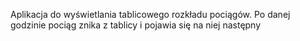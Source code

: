 Aplikacja do wyświetlania tablicowego rozkładu pociągów. Po danej godzinie pociąg znika z tablicy i pojawia się na niej następny 
